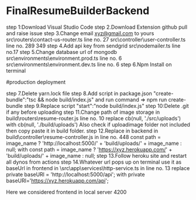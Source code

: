 # FinalResumeBuilderBackend
step 1:Download Visual Studio Code
step 2.Download Extension github pull and raise issue
step 3.Change email xyz@gmail.com to yours
  src\routers\contact-us-router.ts line no. 27
  src\controller\user-controller.ts line no. 289 349
step 4.Add api key from sendgrid
  src\nodemailer.ts line no.17
step 5.Change database url of mongodb
  src\environments\environment.prod.ts line no. 6
  src\environments\environment.dev.ts line no. 6
step 6.Npm Install on terminal

#production deployment

step 7.Delete yarn.lock file
step 8.Add script in package.json "create-bundle":"tsc && node build/index.js" and run command => npm run create-bundle
step 9.Replace script "start":"node build/index.js"
step 10:Delete .git if any before uploading
step 11.Change path of image storage in build\routers\resume-router.js line no. 10 
   replace cb(null, './src/uploads')
   with
   cb(null, './build/uploads')
    Also check if uploadimage folder not included then copy paste it in build folder.
step 12.Replace in backend in build\controller\resume-controller.js in line no. 448
   const path = image_name ? 'http://localhost:5000/' + 'build/uploads/' + image_name : null;
   with
   const path = image_name ? 'https://xyz.herokuapp.com/' + 'build/uploads/' + image_name : null;
step 13.Follow heroku site and restart all dynos from actions
step 14.Whatever url pops up on terminal use it as baseUrl in frontend in \src\app\services\http-service.ts in line no. 13
  replace private baseURl = 'http://localhost:5000/api';
  with
  private baseURl='https://xyz.herokuapp.com/api';
  
Here we considered frontend in local server 4200

